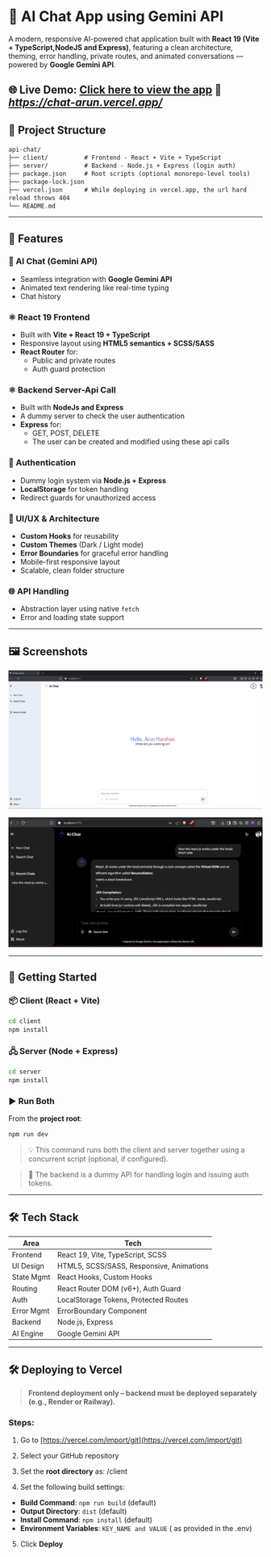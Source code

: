 
# 💬 AI Chat App using Gemini API

A modern, responsive AI-powered chat application built with **React 19 (Vite + TypeScript,NodeJS and Express)**, featuring a clean architecture, theming, error handling, private routes, and animated conversations — powered by **Google Gemini API**.

🌐 **Live Demo:** [Click here to view the app](https://chat-arun.vercel.app/)
🔗 *https://chat-arun.vercel.app/* 
---

## 📁 Project Structure

```
api-chat/
├── client/          # Frontend - React + Vite + TypeScript
├── server/          # Backend - Node.js + Express (login auth)
├── package.json     # Root scripts (optional monorepo-level tools)
├── package-lock.json
├── vercel.json      # While deploying in vercel.app, the url hard reload throws 404
└── README.md
```

---

## 🌟 Features

### 🔮 AI Chat (Gemini API)
- Seamless integration with **Google Gemini API**
- Animated text rendering like real-time typing
- Chat history

### ⚛️ React 19 Frontend
- Built with **Vite + React 19 + TypeScript**
- Responsive layout using **HTML5 semantics + SCSS/SASS**
- **React Router** for:
  - Public and private routes
  - Auth guard protection

### ⚛️ Backend Server-Api Call
- Built with **NodeJs and Express**
- A dummy server to check the user authentication
- **Express** for:
  - GET, POST, DELETE 
  - The user can be created and modified using these api calls

### 🔐 Authentication
- Dummy login system via **Node.js + Express**
- **LocalStorage** for token handling
- Redirect guards for unauthorized access

### 🎨 UI/UX & Architecture
- **Custom Hooks** for reusability
- **Custom Themes** (Dark / Light mode)
- **Error Boundaries** for graceful error handling
- Mobile-first responsive layout
- Scalable, clean folder structure

### 🌐 API Handling
- Abstraction layer using native `fetch`
- Error and loading state support

---

## 🖼️ Screenshots

![Chat UI Light](/client/public/light.png)

![Chat UI Dark](/client/public/dark.png)

---

## 🚀 Getting Started

### 📦 Client (React + Vite)

```bash
cd client
npm install
```

### 🖧 Server (Node + Express)

```bash
cd server
npm install
```

### ▶️ Run Both

From the **project root**:

```bash
npm run dev
```

> 💡 This command runs both the client and server together using a concurrent script (optional, if configured).

> 🧪 The backend is a dummy API for handling login and issuing auth tokens.

---

## 🛠️ Tech Stack

| Area        | Tech                                       |
|-------------|--------------------------------------------|
| Frontend    | React 19, Vite, TypeScript, SCSS           |
| UI Design   | HTML5, SCSS/SASS, Responsive, Animations   |
| State Mgmt  | React Hooks, Custom Hooks                  |
| Routing     | React Router DOM (v6+), Auth Guard         |
| Auth        | LocalStorage Tokens, Protected Routes      |
| Error Mgmt  | ErrorBoundary Component                    |
| Backend     | Node.js, Express                           |
| AI Engine   | Google Gemini API                          |

---

## 🛠️ Deploying to Vercel

> **Frontend deployment only – backend must be deployed separately (e.g., Render or Railway).**

### Steps:

1. Go to [https://vercel.com/import/git](https://vercel.com/import/git)
2. Select your GitHub repository 
3. Set the **root directory** as: /client

4. Set the following build settings:
- **Build Command**: `npm run build` (default)
- **Output Directory**: `dist` (default)
- **Install Command**: `npm install` (default)
- **Environment Variables**: `KEY_NAME and VALUE` ( as provided in the .env)

5. Click **Deploy**



